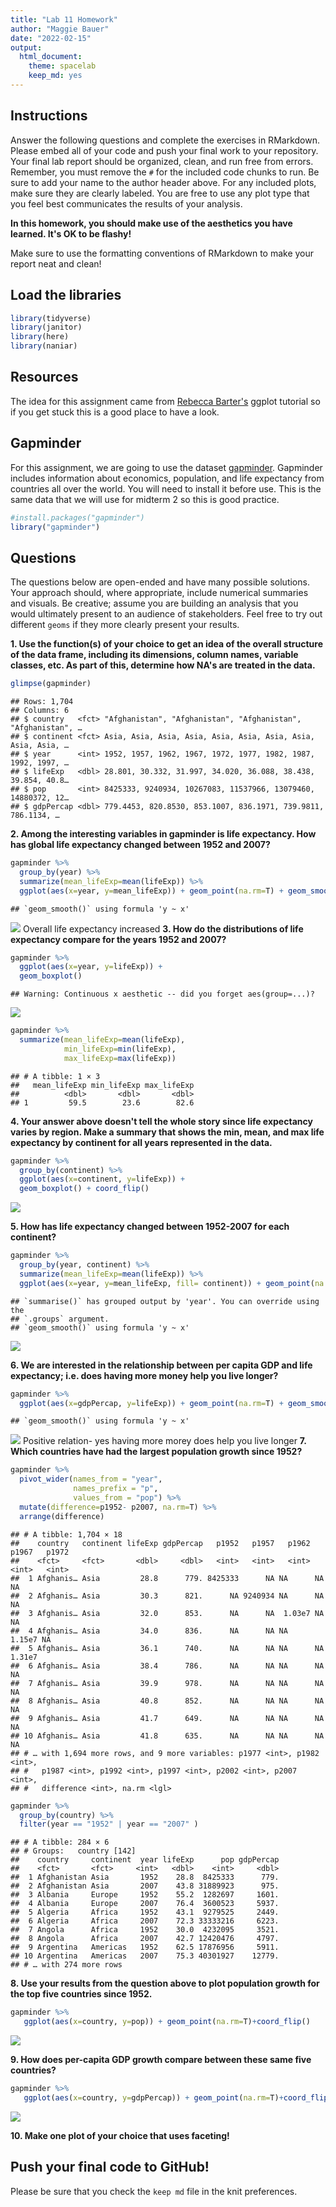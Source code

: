 ```yaml
---
title: "Lab 11 Homework"
author: "Maggie Bauer"
date: "2022-02-15"
output:
  html_document: 
    theme: spacelab
    keep_md: yes
---
```




## Instructions
Answer the following questions and complete the exercises in RMarkdown. Please embed all of your code and push your final work to your repository. Your final lab report should be organized, clean, and run free from errors. Remember, you must remove the `#` for the included code chunks to run. Be sure to add your name to the author header above. For any included plots, make sure they are clearly labeled. You are free to use any plot type that you feel best communicates the results of your analysis.  

**In this homework, you should make use of the aesthetics you have learned. It's OK to be flashy!**

Make sure to use the formatting conventions of RMarkdown to make your report neat and clean!  

## Load the libraries

```r
library(tidyverse)
library(janitor)
library(here)
library(naniar)
```

## Resources
The idea for this assignment came from [Rebecca Barter's](http://www.rebeccabarter.com/blog/2017-11-17-ggplot2_tutorial/) ggplot tutorial so if you get stuck this is a good place to have a look.  

## Gapminder
For this assignment, we are going to use the dataset [gapminder](https://cran.r-project.org/web/packages/gapminder/index.html). Gapminder includes information about economics, population, and life expectancy from countries all over the world. You will need to install it before use. This is the same data that we will use for midterm 2 so this is good practice.

```r
#install.packages("gapminder")
library("gapminder")
```

## Questions
The questions below are open-ended and have many possible solutions. Your approach should, where appropriate, include numerical summaries and visuals. Be creative; assume you are building an analysis that you would ultimately present to an audience of stakeholders. Feel free to try out different `geoms` if they more clearly present your results.  

**1. Use the function(s) of your choice to get an idea of the overall structure of the data frame, including its dimensions, column names, variable classes, etc. As part of this, determine how NA's are treated in the data.**  

```r
glimpse(gapminder)
```

```
## Rows: 1,704
## Columns: 6
## $ country   <fct> "Afghanistan", "Afghanistan", "Afghanistan", "Afghanistan", …
## $ continent <fct> Asia, Asia, Asia, Asia, Asia, Asia, Asia, Asia, Asia, Asia, …
## $ year      <int> 1952, 1957, 1962, 1967, 1972, 1977, 1982, 1987, 1992, 1997, …
## $ lifeExp   <dbl> 28.801, 30.332, 31.997, 34.020, 36.088, 38.438, 39.854, 40.8…
## $ pop       <int> 8425333, 9240934, 10267083, 11537966, 13079460, 14880372, 12…
## $ gdpPercap <dbl> 779.4453, 820.8530, 853.1007, 836.1971, 739.9811, 786.1134, …
```

**2. Among the interesting variables in gapminder is life expectancy. How has global life expectancy changed between 1952 and 2007?**

```r
gapminder %>% 
  group_by(year) %>% 
  summarize(mean_lifeExp=mean(lifeExp)) %>% 
  ggplot(aes(x=year, y=mean_lifeExp)) + geom_point(na.rm=T) + geom_smooth(method="lm") 
```

```
## `geom_smooth()` using formula 'y ~ x'
```

![](lab11_hw_files/figure-html/unnamed-chunk-4-1.png)<!-- -->
Overall life expectancy increased 
**3. How do the distributions of life expectancy compare for the years 1952 and 2007?**

```r
gapminder %>% 
  ggplot(aes(x=year, y=lifeExp)) +
  geom_boxplot()
```

```
## Warning: Continuous x aesthetic -- did you forget aes(group=...)?
```

![](lab11_hw_files/figure-html/unnamed-chunk-5-1.png)<!-- -->

```r
gapminder %>% 
  summarize(mean_lifeExp=mean(lifeExp),
            min_lifeExp=min(lifeExp),
            max_lifeExp=max(lifeExp))
```

```
## # A tibble: 1 × 3
##   mean_lifeExp min_lifeExp max_lifeExp
##          <dbl>       <dbl>       <dbl>
## 1         59.5        23.6        82.6
```
**4. Your answer above doesn't tell the whole story since life expectancy varies by region. Make a summary that shows the min, mean, and max life expectancy by continent for all years represented in the data.**

```r
gapminder %>% 
  group_by(continent) %>% 
  ggplot(aes(x=continent, y=lifeExp)) +
  geom_boxplot() + coord_flip()
```

![](lab11_hw_files/figure-html/unnamed-chunk-7-1.png)<!-- -->

**5. How has life expectancy changed between 1952-2007 for each continent?**

```r
gapminder %>% 
  group_by(year, continent) %>% 
  summarize(mean_lifeExp=mean(lifeExp)) %>% 
  ggplot(aes(x=year, y=mean_lifeExp, fill= continent)) + geom_point(na.rm=T) + geom_smooth(method="lm") 
```

```
## `summarise()` has grouped output by 'year'. You can override using the
## `.groups` argument.
## `geom_smooth()` using formula 'y ~ x'
```

![](lab11_hw_files/figure-html/unnamed-chunk-8-1.png)<!-- -->

**6. We are interested in the relationship between per capita GDP and life expectancy; i.e. does having more money help you live longer?**

```r
gapminder %>% 
  ggplot(aes(x=gdpPercap, y=lifeExp)) + geom_point(na.rm=T) + geom_smooth(method="lm") 
```

```
## `geom_smooth()` using formula 'y ~ x'
```

![](lab11_hw_files/figure-html/unnamed-chunk-9-1.png)<!-- -->
Positive relation- yes having more morey does help you live longer 
**7. Which countries have had the largest population growth since 1952?**

```r
gapminder %>% 
  pivot_wider(names_from = "year",
              names_prefix = "p",
              values_from = "pop") %>% 
  mutate(difference=p1952- p2007, na.rm=T) %>% 
  arrange(difference)
```

```
## # A tibble: 1,704 × 18
##    country   continent lifeExp gdpPercap   p1952   p1957   p1962   p1967   p1972
##    <fct>     <fct>       <dbl>     <dbl>   <int>   <int>   <int>   <int>   <int>
##  1 Afghanis… Asia         28.8      779. 8425333      NA NA      NA      NA     
##  2 Afghanis… Asia         30.3      821.      NA 9240934 NA      NA      NA     
##  3 Afghanis… Asia         32.0      853.      NA      NA  1.03e7 NA      NA     
##  4 Afghanis… Asia         34.0      836.      NA      NA NA       1.15e7 NA     
##  5 Afghanis… Asia         36.1      740.      NA      NA NA      NA       1.31e7
##  6 Afghanis… Asia         38.4      786.      NA      NA NA      NA      NA     
##  7 Afghanis… Asia         39.9      978.      NA      NA NA      NA      NA     
##  8 Afghanis… Asia         40.8      852.      NA      NA NA      NA      NA     
##  9 Afghanis… Asia         41.7      649.      NA      NA NA      NA      NA     
## 10 Afghanis… Asia         41.8      635.      NA      NA NA      NA      NA     
## # … with 1,694 more rows, and 9 more variables: p1977 <int>, p1982 <int>,
## #   p1987 <int>, p1992 <int>, p1997 <int>, p2002 <int>, p2007 <int>,
## #   difference <int>, na.rm <lgl>
```




```r
gapminder %>% 
  group_by(country) %>% 
  filter(year == "1952" | year == "2007" )
```

```
## # A tibble: 284 × 6
## # Groups:   country [142]
##    country     continent  year lifeExp      pop gdpPercap
##    <fct>       <fct>     <int>   <dbl>    <int>     <dbl>
##  1 Afghanistan Asia       1952    28.8  8425333      779.
##  2 Afghanistan Asia       2007    43.8 31889923      975.
##  3 Albania     Europe     1952    55.2  1282697     1601.
##  4 Albania     Europe     2007    76.4  3600523     5937.
##  5 Algeria     Africa     1952    43.1  9279525     2449.
##  6 Algeria     Africa     2007    72.3 33333216     6223.
##  7 Angola      Africa     1952    30.0  4232095     3521.
##  8 Angola      Africa     2007    42.7 12420476     4797.
##  9 Argentina   Americas   1952    62.5 17876956     5911.
## 10 Argentina   Americas   2007    75.3 40301927    12779.
## # … with 274 more rows
```

**8. Use your results from the question above to plot population growth for the top five countries since 1952.**

```r
gapminder %>% 
   ggplot(aes(x=country, y=pop)) + geom_point(na.rm=T)+coord_flip()
```

![](lab11_hw_files/figure-html/unnamed-chunk-12-1.png)<!-- -->

**9. How does per-capita GDP growth compare between these same five countries?**

```r
gapminder %>% 
   ggplot(aes(x=country, y=gdpPercap)) + geom_point(na.rm=T)+coord_flip()
```

![](lab11_hw_files/figure-html/unnamed-chunk-13-1.png)<!-- -->

**10. Make one plot of your choice that uses faceting!**

## Push your final code to GitHub!
Please be sure that you check the `keep md` file in the knit preferences. 
